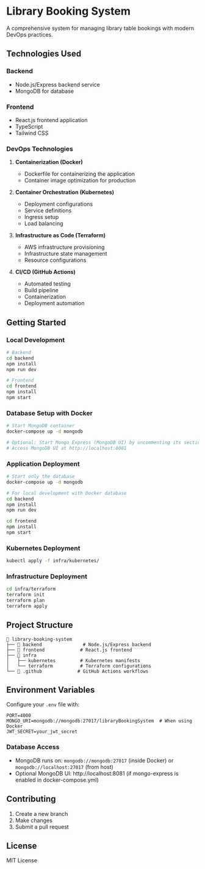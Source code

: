 # Library Booking System

A comprehensive system for managing library table bookings with modern DevOps practices.

## Technologies Used

### Backend
- Node.js/Express backend service
- MongoDB for database

### Frontend
- React.js frontend application
- TypeScript
- Tailwind CSS

### DevOps Technologies
1. **Containerization (Docker)**
   - Dockerfile for containerizing the application
   - Container image optimization for production

2. **Container Orchestration (Kubernetes)**
   - Deployment configurations
   - Service definitions
   - Ingress setup
   - Load balancing

3. **Infrastructure as Code (Terraform)**
   - AWS infrastructure provisioning
   - Infrastructure state management
   - Resource configurations

4. **CI/CD (GitHub Actions)**
   - Automated testing
   - Build pipeline
   - Containerization
   - Deployment automation

## Getting Started

### Local Development
```bash
# Backend
cd backend
npm install
npm run dev

# Frontend
cd frontend
npm install
npm start
```

### Database Setup with Docker
```bash
# Start MongoDB container
docker-compose up -d mongodb

# Optional: Start Mongo Express (MongoDB UI) by uncommenting its section in docker-compose.yml
# Access MongoDB UI at http://localhost:8081
```

### Application Deployment
```bash
# Start only the database
docker-compose up -d mongodb

# For local development with Docker database
cd backend
npm install
npm run dev

cd frontend
npm install
npm start
```

### Kubernetes Deployment
```bash
kubectl apply -f infra/kubernetes/
```

### Infrastructure Deployment
```bash
cd infra/terraform
terraform init
terraform plan
terraform apply
```

## Project Structure
```
📂 library-booking-system
├── 📂 backend               # Node.js/Express backend
├── 📂 frontend             # React.js frontend
├── 📂 infra               
│   ├── kubernetes         # Kubernetes manifests
│   └── terraform          # Terraform configurations
└── 📂 .github             # GitHub Actions workflows
```

## Environment Variables
Configure your `.env` file with:
```
PORT=4000
MONGO_URI=mongodb://mongodb:27017/libraryBookingSystem  # When using Docker
JWT_SECRET=your_jwt_secret
```

### Database Access
- MongoDB runs on: `mongodb://mongodb:27017` (inside Docker) or `mongodb://localhost:27017` (from host)
- Optional MongoDB UI: http://localhost:8081 (if mongo-express is enabled in docker-compose.yml)

## Contributing
1. Create a new branch
2. Make changes
3. Submit a pull request

## License
MIT License
